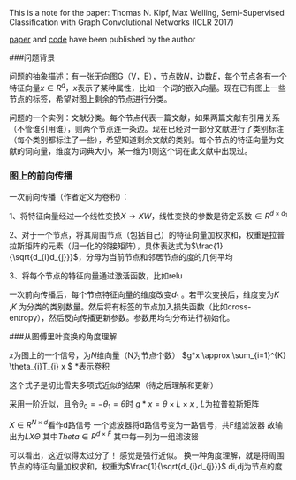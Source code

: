 This is a note for the paper: Thomas N. Kipf, Max Welling, Semi-Supervised Classification with Graph Convolutional Networks (ICLR 2017)

[paper](https://arxiv.org/abs/1609.02907 "Title") and [code](https://github.com/tkipf/gcn "Title") have been published by the author



###问题背景

问题的抽象描述：有一张无向图G（V，E），节点数$N$，边数$E$，每个节点各有一个特征向量$x \in R^{d}$，$x$表示了某种属性，比如一个词的嵌入向量。现在已有图上一些节点的标签，希望对图上剩余的节点进行分类。

问题的一个实例：文献分类。每个节点代表一篇文献，如果两篇文献有引用关系（不管谁引用谁），则两个节点连一条边。现在已经对一部分文献进行了类别标注（每个类别都标注了一些），希望知道剩余文献的类别。每个节点的特征向量为文献的词向量，维度为词典大小，某一维为1则这个词在此文献中出现过。



### 图上的前向传播

一次前向传播（作者定义为卷积）：

1、将特征向量经过一个线性变换$X \rightarrow XW$，线性变换的参数是待定系数$\in R^{d \times d_{1} }$

2、对于一个节点，将其周围节点（包括自己）的特征向量加权求和，权重是拉普拉斯矩阵的元素（归一化的邻接矩阵），具体表达式为$\frac{1}{\sqrt{d_{i}d_{j}}}$，分母为当前节点和邻居节点的度的几何平均

3、将每个节点的特征向量通过激活函数，比如relu



一次前向传播后，每个节点特征向量的维度改变$d_{1}$ 。若干次变换后，维度变为$K$ ,$K$ 为分类的类别数量。然后将有标签的节点加入损失函数（比如cross-entropy），然后反向传播更新参数。参数用均匀分布进行初始化。



###从图傅里叶变换的角度理解

$x$为图上的一个信号，为$N$维向量（N为节点个数）
$g*x  \approx \sum_{i=1}^{K} \theta_{i}T_{i}  x $   $*$表示卷积 

这个式子是切比雪夫多项式近似的结果（待之后理解和更新）

采用一阶近似，且令$\theta_{0}=-\theta_{1}=\theta$时 
$g*x = \theta \times L \times x$ , $L$为拉普拉斯矩阵

$X\in R^{N\times d}$看作d路信号
一个滤波器将d路信号变为一路信号，共F组滤波器
故输出为$LX\Theta$
其中$Theta\in R^{d\times F}$ 其中每一列为一组滤波器



可以看出，这近似得太过分了！
感觉是强行近似。
换一种角度理解，就是将周围节点的特征向量加权求和，权重为$\frac{1}{\sqrt{d_{i}d_{j}}}$  di,dj为节点的度




